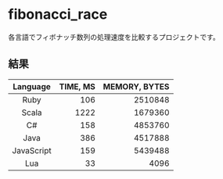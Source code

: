 # fibonacci_race

各言語でフィボナッチ数列の処理速度を比較するプロジェクトです。

## 結果

Language | TIME, MS | MEMORY, BYTES
:------: |---------:|-------------:
Ruby     | 106      | 2510848
Scala     | 1222     | 1679360
C#     | 158     | 4853760
Java     | 386     | 4517888
JavaScript     | 159     | 5439488
Lua     | 33     | 4096

